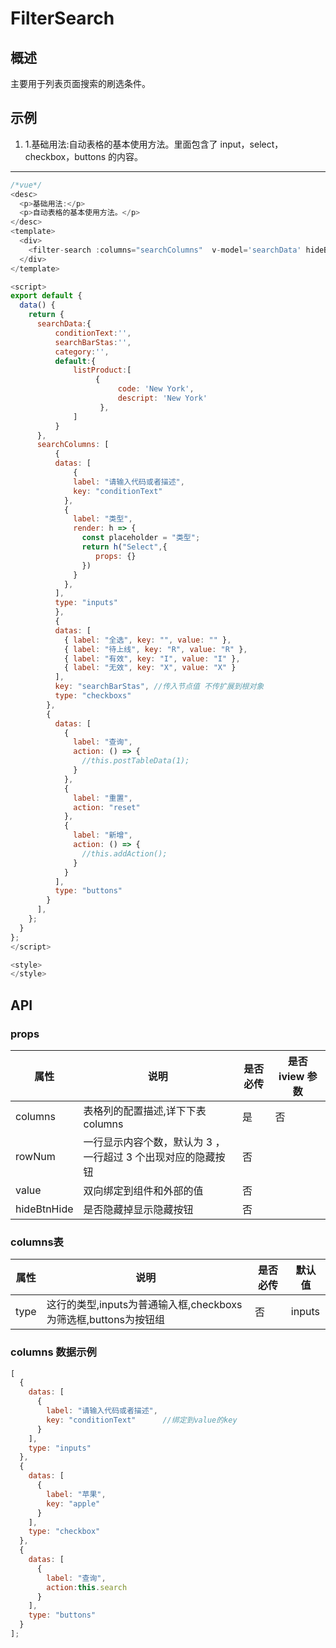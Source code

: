 # FilterSearch

## 概述

主要用于列表页面搜索的刷选条件。

## 示例

1. 1.基础用法:自动表格的基本使用方法。里面包含了 input，select，checkbox，buttons 的内容。
----

```javascript
/*vue*/
<desc>
  <p>基础用法:</p>
  <p>自动表格的基本使用方法。</p>
</desc>
<template>
  <div>
    <filter-search :columns="searchColumns"  v-model='searchData' hideBtnHide="true"></filter-search>
  </div>
</template>

<script>
export default {
  data() {
    return {
      searchData:{
          conditionText:'',
          searchBarStas:'',
          category:'',
          default:{
              listProduct:[
                   {
                        code: 'New York',
                        descript: 'New York'
                    },
              ]
          }
      },
      searchColumns: [
          {
          datas: [
              {
              label: "请输入代码或者描述",
              key: "conditionText"
            },
            {
              label: "类型",
              render: h => {
                const placeholder = "类型";
                return h("Select",{
                   props: {}
                })
              }
            },
          ],
          type: "inputs"
          },
          {
          datas: [
            { label: "全选", key: "", value: "" },
            { label: "待上线", key: "R", value: "R" },
            { label: "有效", key: "I", value: "I" },
            { label: "无效", key: "X", value: "X" }
          ],
          key: "searchBarStas", //传入节点值 不传扩展到根对象
          type: "checkboxs"
        },
        {
          datas: [
            {
              label: "查询",
              action: () => {
                //this.postTableData(1);
              }
            },
            {
              label: "重置",
              action: "reset"
            },
            {
              label: "新增",
              action: () => {
                //this.addAction();
              }
            }
          ],
          type: "buttons"
        }
      ],
    };
  }
};
</script>

<style>
</style>
```

## API

### props

| 属性        | 说明                                                         | 是否必传 | 是否 iview 参数 |
| ----------- | ------------------------------------------------------------ | -------- | --------------- |
| columns     | 表格列的配置描述,详下下表 columns                            | 是       | 否              |
| rowNum      | 一行显示内容个数，默认为 3 ，一行超过 3 个出现对应的隐藏按钮 | 否       |
| value       | 双向绑定到组件和外部的值                                     | 否       |
| hideBtnHide | 是否隐藏掉显示隐藏按钮                                       | 否       |

### columns表

| 属性 | 说明                                                            | 是否必传 | 默认值 |
| ---- | --------------------------------------------------------------- | -------- | ------ |
| type | 这行的类型,inputs为普通输入框,checkboxs为筛选框,buttons为按钮组 | 否       | inputs |

### columns 数据示例

```javascript
[
  {
    datas: [
      {
        label: "请输入代码或者描述",
        key: "conditionText"      //绑定到value的key
      }
    ],
    type: "inputs"
  },
  {
    datas: [
      {
        label: "苹果",
        key: "apple"
      }
    ],
    type: "checkbox"
  },
  {
    datas: [
      {
        label: "查询",
        action:this.search
      }
    ],
    type: "buttons"
  }
];
```
